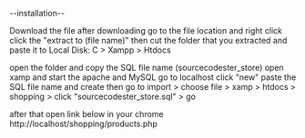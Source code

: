 --installation--

Download the file 
after downloading go to the file location and right click click the "extract to (file name)" 
then cut the folder that you extracted and paste it to Local Disk: C > Xampp > Htdocs

open the folder and copy the SQL file name (sourcecodester_store) 
open xamp and start the apache and MySQL 
go to localhost click "new"
paste the SQL file name and create 
then go to import > choose file > xamp > htdocs > shopping > click "sourcecodester_store.sql" > go

after that open link below in your chrome http://localhost/shopping/products.php
